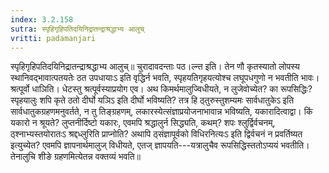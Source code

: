 ```yaml
---
index: 3.2.158
sutra: स्पृहिगृहिपतिदयिनिद्रातन्द्राश्रद्धाभ्य आलुच्
vritti: padamanjari
---
```


 स्पृहिगृहिपतिदयिनिद्रातन्द्राश्रद्धाभ्य आलुच्॥ चुरादावदन्ताः पठ।ल्न्त इति। तेन णौ कृतस्यातो लोपस्य स्थानिवद्भावात्पतयतेः ठत उपधायाःऽ इति वृद्धिर्न भवति, स्पृहयतिगृहयत्योश्च लघूपधगुणो न भवतीति भावः। श्रत्पूर्वो धाञिति। धेटस्तु श्रत्पूर्वस्याप्रयोग एव। अथ किमर्थमालुज्विधीयते, न लुजेवोच्येत? का रूपसिद्धिः? स्पृहयालुः शपि कृते ठतो दीर्घो यञिऽ इति दीर्घो भविष्यति? तत्र हि ठ्तुरुस्तुशम्यमः सार्वधातुकेऽ इति सार्वधातुकग्रहणमनुवर्तते, न तु तिङ्ग्रहणम्, लकारस्येत्संज्ञाप्रयोजनाभावान्न भविष्यति, यकारादित्वाद्वा। किं यकारो न श्रूयते? लुप्तनीर्दिष्टो यकारः, एवमपि श्रद्धालुर्न सिद्ध्यति, कथम्? शपः श्लुर्द्विर्वचनम्, ठ्श्नाभ्यस्तयोरातःऽ श्रद्दध्लुरिति प्राप्नोति? अथापि ठ्संज्ञापूर्वको विधिरनित्यःऽ इति द्विर्वचनं न प्रवर्तिष्यत इत्युच्येत? एवमपि ज्ञापनार्थमालुज् विधीयते, एतज् ज्ञापयति---यत्रालुचैव रूपसिद्धिस्ततोऽप्ययं भवतीति। तेनालुचि शीङे ग्रहणमित्येतन्न वक्तव्यं भवति॥
